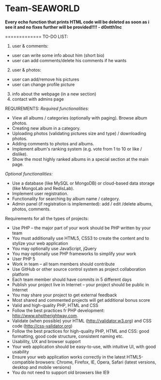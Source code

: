 Team-SEAWORLD
=============

**Every echo function that prints HTML code will be deleted as soon as i see it and
no fixes further will be provided!!!! - d0ntth1nc**

=============
TO-DO LIST:

1. user & comments:
 * user can write some info about him (short bio)
 * user can add comments/delete his comments if he wants
2. user & photos:
 * user can add/remove his pictures
 * user can change profile picture
3. info about the webpage (in a new section)
4. contact with admins page


REQUIREMENTS:
*Required functionalities:*
* View all albums / categories (optionally with paging). Browse album photos.
* Creating new album in a category.
* Uploading photos (validating pictures size and type) / downloading photos.
* Adding comments to photos and albums.
* Implement album's ranking system (e.g. vote from 1 to 10 or like / dislike).
* Show the most highly ranked albums in a special section at the main page.

*Optional functionalities:*
* Use a database (like MySQL or MongoDB) or cloud-based data storage (like MongoLab and RedisLab).
* Implement user registration.
* Functionality for searching by album name / category.
* Admin panel (if registration is implemented): add / edit /delete albums, photos, comments.

Requirements for all the types of projects:
* Use PHP – the major part of your work should be PHP written by your team
* You must additionally use HTML5, CSS3 to create the content and to stylize your web application
* You may optionally use JavaScript, jQuery
* You may optionally use PHP frameworks to simplify your work
* User PHP 5
* Work in team – all team members should contribute
* Use GitHub or other source control system as project collaboration platform
* Each team member should have commits in 5 different days
* Publish your project live in Internet – your project should be public in Internet
* You may share your project to get external feedback
* Most shared and commented projects will get additional bonus score
* Valid and high-quality PHP, HTML and CSS
* Follow the best practices fr PHP development: http://www.phptherightway.com.
* Validate (when possible) your HTML (http://validator.w3.org) and CSS code (http://css-validator.org)
* Follow the best practices for high-quality PHP, HTML and CSS: good formatting, good code structure, consistent naming etc.
* Usability, UX and browser support
* Your web application should be easy-to-use, with intuitive UI, with good usability
* Ensure your web application works correctly in the latest HTML5-compatible browsers: Chrome, Firefox, IE, Opera, Safari (latest versions, desktop and mobile versions)
* You do not need to support old browsers like IE9
